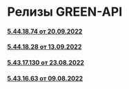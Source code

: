 # Релизы GREEN-API
#### [5.44.18.74 от 20.09.2022](5.44.18.74.md)
#### [5.44.18.28 от 13.09.2022](5.44.18.28.md)
#### [5.43.17.130 от 23.08.2022](5.43.17.130.md)
#### [5.43.16.63 от 09.08.2022](5.43.16.63.md)